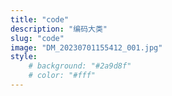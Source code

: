 ```yaml
---
title: "code"
description: "编码大类"
slug: "code"
image: "DM_20230701155412_001.jpg"
style:
    # background: "#2a9d8f"
    # color: "#fff"
---
```

